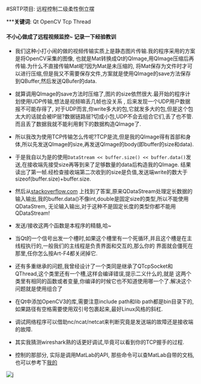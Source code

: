 #SRTP项目: 远程控制二级柔性倒立摆

*****关键词**: Qt OpenCV Tcp Thread

#### 不小心做成了远程视频监控~ 记录一下经验教训

* 我们这种小打小闹的做的视频传输实质上是静态图片传输.我的程序采用的方案是将OpenCV采集的图像,
也就是Mat转换成Qt的QImage,用QImage压缩后再传输.为什么不直接传输Mat呢?因为Mat是未压缩的,
将Mat保存为文件时才可以进行压缩,但是我又不需要保存文件,方案就是使用QImage的save方法保存到QBuffer,然后发送QBufer的data.

* 就算调用QImage的save方法时压缩了,图片的size依然很大.最开始的程序计划使用UDP传输,想法是视频嘛丢几帧也没关系 ,
后来发现一个UDP用户数据报不可能存得了,
对于UDP而言,你write多大的包,它就发多大的包,但是这个包太大的话就会被IP层?数据链路层?切成小包,UDP不会去组合它们,丢了也不管.
而且丢了数据我就不能利用剩下的数据构造QImage了.

* 所以我改为使用TCP传输怎么传呢?TCP是流,但是我的QImage得有首部和身体,所以先发送QImage的size,再发送QImage的body(即buffer的size和data).

* 于是我自以为是的使用`DataStream << buffer.size() << buffer.data()`发送,在接收端先接受size再等到来了足够数量的data后构造我的QImage.
结果读出了第一帧.经检查接收端第二次收到的size是负值,发送端write的数大于sizeof(buffer.size)+buffer.size.

* 然后从[stackoverflow.com](http://stackoverflow.com/questions/24379915/receiving-raw-image-data-through-tcp-for-display-using-qt)
上找到了答案,原来QDataStream处理定长数据的输入输出,我的buffer.data()不像int,double是固定size的类型,所以不能使用QDataStrem,
无论输入输出,对于这种不是固定长度的类型你都不能用QDataStream!

* 发送/接收这两个函数是本程序的精髓,哈~

* 当Qt的一个信号出发一个槽时,如果这个槽里有一个死循环,并且这个槽是在主线程执行的,一般我们的主线程是负责界面和交互的,那么你的
界面就会僵死在那里,任你怎么按Art-F4都关闭掉它.

* 还有多重继承的问题,我曾经设计了一个类同是继承了QTcpSocket和QThread,这个类里还有一个槽,这样会编译错误,提示二义什么的,就是
这两个类里有相同的函数或者变量,你编译的时候它也不知道使用哪一个了.解决这个问题就是使用组合了

* 在Qt中添加OpenCV3的库,需要注意include path和lib path都是bin目录下的,如果路径有空格需要使用双引号包裹起来,最好Linux风格的斜杠.

* 调试网络程序可以借助nc/ncat/netcat来判断究竟是发送端的故障还是接收端的故障.

* 其实我猜测wireshark熟的话更好调试,毕竟可以看到你的TCP握手的过程.

* 控制的那部分, 实际是调用MatLab的API, 那些命令可以查MatLab自带的文档, 也可以参考下[我的](http://28hua.org/post/2014-10/remote_control_matlab)


![j](https://github.com/28hua/srtp/blob/master/j.png)
